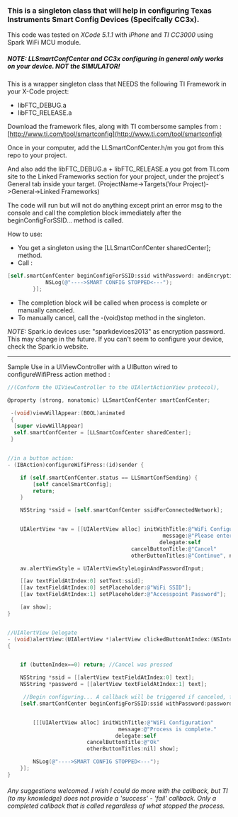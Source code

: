 ### This is a singleton class that will help in configuring Texas Instruments Smart Config Devices (Specifcally CC3x).

This code was tested on *XCode 5.1.1* with *iPhone* and *TI CC3000* using Spark WiFi MCU module.

##### NOTE: LLSmartConfCenter and CC3x configuring in general only works on your device. NOT the SIMULATOR!


This is a wrapper singleton class that NEEDS the following TI Framework in your X-Code project:
 - libFTC_DEBUG.a
 - libFTC_RELEASE.a

 Download the framework files, along with TI combersome samples from :
 [http://www.ti.com/tool/smartconfig](http://www.ti.com/tool/smartconfig)

 Once in your computer, add the LLSmartConfCenter.h/m you got from this repo to your project.

 And also add the libFTC_DEBUG.a + libFTC_RELEASE.a you got from TI.com site to the
 Linked Frameworks section for your project, under the project's General tab inside
 your target. (ProjectName->Targets(Your Project)->General->Linked Frameworks)


The code will run but will not do anything except print an error msg to the console and call the
 completion block immediately after the beginConfigForSSID... method is called.

How to use:
- You get a singleton using the [LLSmartConfCenter sharedCenter]; method.
- Call :
```objective-c
[self.smartConfCenter beginConfigForSSID:ssid withPassword: andEncryptionKey:encKey completionBlock:^(LLSmartConfStatus status) {
            NSLog(@"---->SMART CONFIG STOPPED<---");
        }];
```
- The completion block will be called when process is complete or manually canceled.
- To manually cancel, call the -(void)stop method in the singleton.

*NOTE:* Spark.io devices use: "sparkdevices2013" as encryption password. This may change in the future. If you can't seem to configure your device, check the Spark.io website.

-----------------
 Sample Use in a UIViewController with a UIButton wired to configureWifiPress action method :

```objective-c
//(Conform the UIViewController to the UIAlertActionView protocol),

@property (strong, nonatomic) LLSmartConfCenter smartConfCenter;

 -(void)viewWillAppear:(BOOL)animated
 {
  [super viewWillAppear]
  self.smartConfCenter = [LLSmartConfCenter sharedCenter];
 }


//in a button action:
- (IBAction)configureWifiPress:(id)sender {

    if (self.smartConfCenter.status == LLSmartConfSending) {
        [self cancelSmartConfig];
        return;
    }

    NSString *ssid = [self.smartConfCenter ssidForConnectedNetwork];


    UIAlertView *av = [[UIAlertView alloc] initWithTitle:@"WiFi Configuration"
                                                 message:@"Please enter the WiFi accesspoint credentials for your device to connect to."
                                                delegate:self
                                       cancelButtonTitle:@"Cancel"
                                       otherButtonTitles:@"Continue", nil];

    av.alertViewStyle = UIAlertViewStyleLoginAndPasswordInput;

    [[av textFieldAtIndex:0] setText:ssid];
    [[av textFieldAtIndex:0] setPlaceholder:@"WiFi SSID"];
    [[av textFieldAtIndex:1] setPlaceholder:@"Accesspoint Password"];

    [av show];
}


//UIAlertView Delegate
- (void)alertView:(UIAlertView *)alertView clickedButtonAtIndex:(NSInteger)buttonIndex
{


    if (buttonIndex==0) return; //Cancel was pressed

    NSString *ssid = [[alertView textFieldAtIndex:0] text];
    NSString *password = [[alertView textFieldAtIndex:1] text];

     //Begin configuring... A callback will be triggered if canceled, failed or completed.
    [self.smartConfCenter beginConfigForSSID:ssid withPassword:password andEncryptionKey:@"sparkdevices2013" completionBlock:^(LLSmartConfStatus status) {


        [[[UIAlertView alloc] initWithTitle:@"WiFi Configuration"
                                   message:@"Process is complete."
                                  delegate:self
                         cancelButtonTitle:@"Ok"
                         otherButtonTitles:nil] show];

        NSLog(@"---->SMART CONFIG STOPPED<---");
    }];
}
```


###### Any suggestions welcomed. I wish I could do more with the callback, but TI (to my knowledge) does not provide a 'success' - 'fail' callback. Only a completed callback that is called regardless of what stopped the process.

